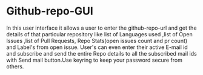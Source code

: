 # Github-repo-GUI
In this user interface it allows a user to enter the github-repo-url and get the details of that particular repository like list of Languages used ,list of Open Issues ,list of Pull Requests, Repo Stats(open issues count and pr count) and Label's from open issue. User's can even enter their active E-mail id and subscribe and send the entire Repo details to all the subscribed mail ids with Send mail button.Use keyring to keep your password secure from others.
